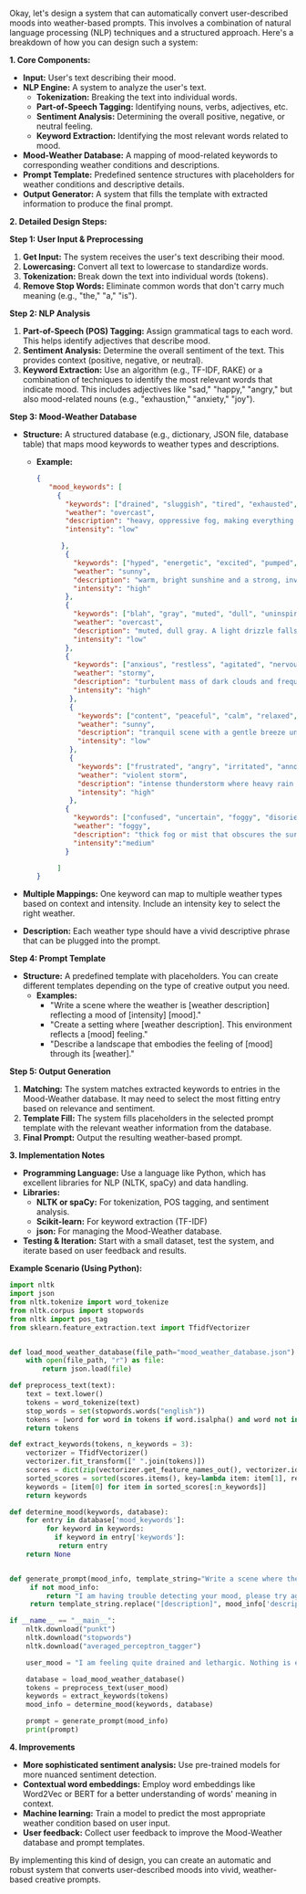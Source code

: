 Okay, let's design a system that can automatically convert user-described moods into weather-based prompts. This involves a combination of natural language processing (NLP) techniques and a structured approach. Here's a breakdown of how you can design such a system:

**1. Core Components:**

*   **Input:** User's text describing their mood.
*   **NLP Engine:** A system to analyze the user's text.
    *   **Tokenization:** Breaking the text into individual words.
    *   **Part-of-Speech Tagging:** Identifying nouns, verbs, adjectives, etc.
    *   **Sentiment Analysis:** Determining the overall positive, negative, or neutral feeling.
    *   **Keyword Extraction:** Identifying the most relevant words related to mood.
*   **Mood-Weather Database:** A mapping of mood-related keywords to corresponding weather conditions and descriptions.
*   **Prompt Template:** Predefined sentence structures with placeholders for weather conditions and descriptive details.
*   **Output Generator:** A system that fills the template with extracted information to produce the final prompt.

**2. Detailed Design Steps:**

**Step 1: User Input & Preprocessing**

1.  **Get Input:** The system receives the user's text describing their mood.
2.  **Lowercasing:** Convert all text to lowercase to standardize words.
3.  **Tokenization:** Break down the text into individual words (tokens).
4.  **Remove Stop Words:** Eliminate common words that don't carry much meaning (e.g., "the," "a," "is").

**Step 2: NLP Analysis**

1.  **Part-of-Speech (POS) Tagging:** Assign grammatical tags to each word. This helps identify adjectives that describe mood.
2.  **Sentiment Analysis:** Determine the overall sentiment of the text. This provides context (positive, negative, or neutral).
3.  **Keyword Extraction:** Use an algorithm (e.g., TF-IDF, RAKE) or a combination of techniques to identify the most relevant words that indicate mood. This includes adjectives like "sad," "happy," "angry," but also mood-related nouns (e.g., "exhaustion," "anxiety," "joy").

**Step 3: Mood-Weather Database**

*   **Structure:** A structured database (e.g., dictionary, JSON file, database table) that maps mood keywords to weather types and descriptions.
    *   **Example:**
        ```json
        {
           "mood_keywords": [
             {
               "keywords": ["drained", "sluggish", "tired", "exhausted", "lethargic"],
               "weather": "overcast",
               "description": "heavy, oppressive fog, making everything feel sluggish and still. The air is thick and difficult to move through, reflecting a lack of motivation and excitement.",
               "intensity": "low"

              },
               {
                 "keywords": ["hyped", "energetic", "excited", "pumped", "invigorated"],
                 "weather": "sunny",
                 "description": "warm, bright sunshine and a strong, invigorating breeze. Characters in this scene are feeling incredibly energetic and full of life, ready for anything.",
                 "intensity": "high"
               },
               {
                 "keywords": ["blah", "gray", "muted", "dull", "uninspired"],
                 "weather": "overcast",
                 "description": "muted, dull gray. A light drizzle falls, and the air is still and heavy, reflecting a feeling of apathy and a lack of vibrancy.",
                 "intensity": "low"
               },
               {
                 "keywords": ["anxious", "restless", "agitated", "nervous", "worried"],
                 "weather": "stormy",
                 "description": "turbulent mass of dark clouds and frequent lightning strikes. The winds are erratic, and the overall atmosphere is chaotic and restless, mirroring a feeling of anxiety.",
                 "intensity": "high"
                },
                {
                  "keywords": ["content", "peaceful", "calm", "relaxed", "serene"],
                  "weather": "sunny",
                  "description": "tranquil scene with a gentle breeze under a bright, yet soft sun. The air is clear and calm, and everything around is peaceful, reflecting a feeling of deep contentment.",
                  "intensity": "low"
                },
                {
                  "keywords": ["frustrated", "angry", "irritated", "annoyed", "furious"],
                  "weather": "violent storm",
                  "description": "intense thunderstorm where heavy rain lashes down with gale force winds, and thunder claps. Everything feels irritating and volatile, reflecting a mood of frustration and anger.",
                  "intensity": "high"
                },
               {
                 "keywords": ["confused", "uncertain", "foggy", "disoriented", "hazy"],
                 "weather": "foggy",
                 "description": "thick fog or mist that obscures the surroundings. The air is damp, and it is difficult to see clearly. This atmosphere should evoke a sense of confusion and uncertainty.",
                 "intensity":"medium"
               }

             ]
        }
        ```

*   **Multiple Mappings:** One keyword can map to multiple weather types based on context and intensity. Include an intensity key to select the right weather.
*   **Description:** Each weather type should have a vivid descriptive phrase that can be plugged into the prompt.

**Step 4: Prompt Template**

*   **Structure:** A predefined template with placeholders. You can create different templates depending on the type of creative output you need.
    *   **Examples:**
        *   "Write a scene where the weather is [weather description] reflecting a mood of [intensity] [mood]."
        *   "Create a setting where [weather description]. This environment reflects a [mood] feeling."
        *   "Describe a landscape that embodies the feeling of [mood] through its [weather]."

**Step 5: Output Generation**

1.  **Matching:** The system matches extracted keywords to entries in the Mood-Weather database. It may need to select the most fitting entry based on relevance and sentiment.
2.  **Template Fill:** The system fills placeholders in the selected prompt template with the relevant weather information from the database.
3.  **Final Prompt:** Output the resulting weather-based prompt.

**3. Implementation Notes**

*   **Programming Language:** Use a language like Python, which has excellent libraries for NLP (NLTK, spaCy) and data handling.
*   **Libraries:**
    *   **NLTK or spaCy:** For tokenization, POS tagging, and sentiment analysis.
    *   **Scikit-learn:** For keyword extraction (TF-IDF)
    *   **json:** For managing the Mood-Weather database.
*   **Testing & Iteration:** Start with a small dataset, test the system, and iterate based on user feedback and results.

**Example Scenario (Using Python):**

```python
import nltk
import json
from nltk.tokenize import word_tokenize
from nltk.corpus import stopwords
from nltk import pos_tag
from sklearn.feature_extraction.text import TfidfVectorizer


def load_mood_weather_database(file_path="mood_weather_database.json"):
    with open(file_path, "r") as file:
        return json.load(file)

def preprocess_text(text):
    text = text.lower()
    tokens = word_tokenize(text)
    stop_words = set(stopwords.words("english"))
    tokens = [word for word in tokens if word.isalpha() and word not in stop_words]
    return tokens

def extract_keywords(tokens, n_keywords = 3):
    vectorizer = TfidfVectorizer()
    vectorizer.fit_transform([" ".join(tokens)])
    scores = dict(zip(vectorizer.get_feature_names_out(), vectorizer.idf_))
    sorted_scores = sorted(scores.items(), key=lambda item: item[1], reverse=True)
    keywords = [item[0] for item in sorted_scores[:n_keywords]]
    return keywords

def determine_mood(keywords, database):
    for entry in database['mood_keywords']:
         for keyword in keywords:
           if keyword in entry['keywords']:
            return entry
    return None


def generate_prompt(mood_info, template_string="Write a scene where the weather is [description] reflecting a mood of [intensity] [mood]."):
     if not mood_info:
         return "I am having trouble detecting your mood, please try again."
     return template_string.replace("[description]", mood_info['description']).replace("[intensity]", mood_info['intensity']).replace("[mood]", ", ".join(mood_info['keywords']))

if __name__ == "__main__":
    nltk.download("punkt")
    nltk.download("stopwords")
    nltk.download("averaged_perceptron_tagger")

    user_mood = "I am feeling quite drained and lethargic. Nothing is exiting me, and I'm very tired"

    database = load_mood_weather_database()
    tokens = preprocess_text(user_mood)
    keywords = extract_keywords(tokens)
    mood_info = determine_mood(keywords, database)

    prompt = generate_prompt(mood_info)
    print(prompt)


```

**4. Improvements**

*   **More sophisticated sentiment analysis:** Use pre-trained models for more nuanced sentiment detection.
*   **Contextual word embeddings:** Employ word embeddings like Word2Vec or BERT for a better understanding of words' meaning in context.
*   **Machine learning:** Train a model to predict the most appropriate weather condition based on user input.
*   **User feedback:** Collect user feedback to improve the Mood-Weather database and prompt templates.

By implementing this kind of design, you can create an automatic and robust system that converts user-described moods into vivid, weather-based creative prompts.
